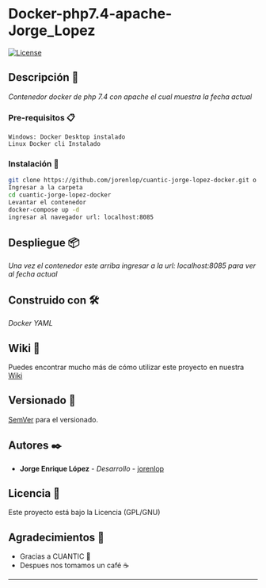 # Docker-php7.4-apache-Jorge_Lopez
[![License](https://img.shields.io/badge/License-Apache%202.0-blue.svg)](https://opensource.org/licenses/Apache-2.0)

## Descripción 🚀

_Contenedor docker de php 7.4 con apache el cual muestra la fecha actual_

### Pre-requisitos 📋
```
Windows: Docker Desktop instalado
Linux Docker cli Instalado
```
### Instalación 🔧
```bash
git clone https://github.com/jorenlop/cuantic-jorge-lopez-docker.git o descargar el zip
Ingresar a la carpeta
cd cuantic-jorge-lopez-docker
Levantar el contenedor
docker-compose up -d
ingresar al navegador url: localhost:8085
```

## Despliegue 📦

_Una vez el contenedor este arriba ingresar a la url: localhost:8085 para ver al fecha actual_




## Construido con 🛠️

_Docker_
_YAML_

## Wiki 📖

Puedes encontrar mucho más de cómo utilizar este proyecto en nuestra [Wiki](https://github.com/jorenlop/cuantic-jorge-lopez-docker/wiki)

## Versionado 📌

[SemVer](https://semver.org/) para el versionado.

## Autores ✒️

* **Jorge Enrique López** - *Desarrollo* - [jorenlop](#jorenlop)


## Licencia 📄

Este proyecto está bajo la Licencia (GPL/GNU) 

## Agradecimientos 🎁

* Gracias a CUANTIC 📢
* Despues nos tomamos un café ☕ 
---

